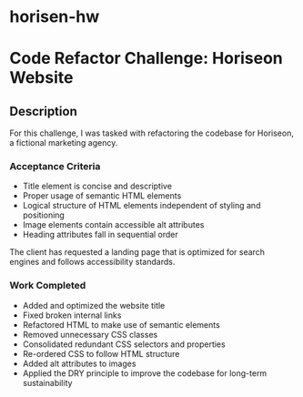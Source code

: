 # horisen-hw

# Code Refactor Challenge: Horiseon Website

## Description

For this challenge, I was tasked with refactoring the codebase for Horiseon, a fictional marketing agency. 

### Acceptance Criteria

* Title element is concise and descriptive
* Proper usage of semantic HTML elements
* Logical structure of HTML elements independent of styling and positioning
* Image elements contain accessible alt attributes
* Heading attributes fall in sequential order

The client has requested a landing page that is optimized for search engines and follows accessibility standards.

### Work Completed

* Added and optimized the website title
* Fixed broken internal links
* Refactored HTML to make use of semantic elements
* Removed unnecessary CSS classes
* Consolidated redundant CSS selectors and properties
* Re-ordered CSS to follow HTML structure
* Added alt attributes to images
* Applied the DRY principle to improve the codebase for long-term sustainability
